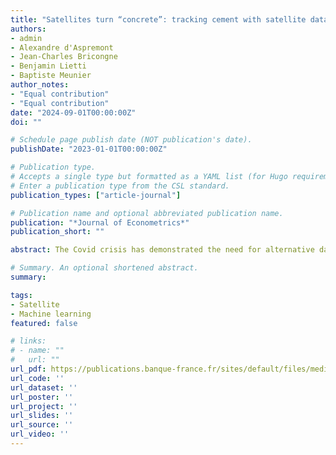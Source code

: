 ```yaml
---
title: "Satellites turn “concrete”: tracking cement with satellite data and neural networks"
authors:
- admin
- Alexandre d'Aspremont
- Jean-Charles Bricongne
- Benjamin Lietti
- Baptiste Meunier
author_notes:
- "Equal contribution"
- "Equal contribution"
date: "2024-09-01T00:00:00Z"
doi: ""

# Schedule page publish date (NOT publication's date).
publishDate: "2023-01-01T00:00:00Z"

# Publication type.
# Accepts a single type but formatted as a YAML list (for Hugo requirements).
# Enter a publication type from the CSL standard.
publication_types: ["article-journal"]

# Publication name and optional abbreviated publication name.
publication: "*Journal of Econometrics*"
publication_short: ""

abstract: The Covid crisis has demonstrated the need for alternative data, in real-time and with global coverage. This paper exploits daily infrared images from satellites to track economic activity in advanced and emerging countries. We first develop a framework to read, clean and exploit satellite images. We construct an algorithm based on the laws of physics and machine learning to detect the heat produced by cement plants in activity. This allows to monitor in real-time if a cement plant is functioning. Using this information on more than 500 plants, we construct a satellite-based index tracking activity. Using this satellite index outperforms benchmark models and alternative indicators for nowcasting the activity in the cement industry and in the construction sector. Exploring the granularity of daily and plant-level data, using neural networks yields significantly more accurate predictions. Overall, combining satellite images and machine learning allows to track industrial activity accurately.

# Summary. An optional shortened abstract.
summary:

tags:
- Satellite
- Machine learning
featured: false

# links:
# - name: ""
#   url: ""
url_pdf: https://publications.banque-france.fr/sites/default/files/medias/documents/wp916_0.pdf
url_code: ''
url_dataset: ''
url_poster: ''
url_project: ''
url_slides: ''
url_source: ''
url_video: ''
---
```

